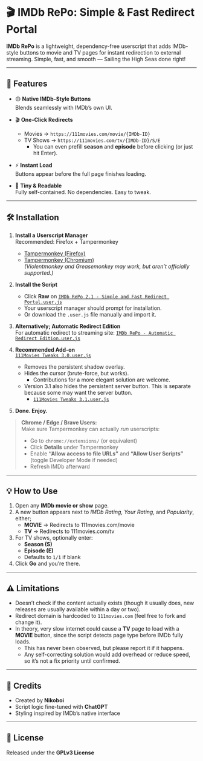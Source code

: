 # 🎬 IMDb RePo: Simple & Fast Redirect Portal

**IMDb RePo** is a lightweight, dependency-free userscript that adds IMDb-style buttons to movie and TV pages for instant redirection to external streaming. Simple, fast, and smooth — Sailing the High Seas done right!

---

## 🚀 Features

- 🟡 **Native IMDb-Style Buttons**  
  Blends seamlessly with IMDb’s own UI.

- 🎬 **One-Click Redirects**  
  - Movies → `https://111movies.com/movie/{IMDb-ID}`  
  - TV Shows → `https://111movies.com/tv/{IMDb-ID}/S/E`  
    - You can even prefill **season** and **episode** before clicking (or just hit Enter).

- ⚡ **Instant Load**  
  Buttons appear before the full page finishes loading.

- 🧩 **Tiny & Readable**  
  Fully self-contained. No dependencies. Easy to tweak.

---

## 🛠 Installation

1. **Install a Userscript Manager**  
   Recommended: Firefox + Tampermonkey  
   - [Tampermonkey (Firefox)](https://addons.mozilla.org/en-US/firefox/addon/tampermonkey/)  
   - [Tampermonkey (Chromium)](https://chromewebstore.google.com/detail/tampermonkey/dhdgffkkebhmkfjojejmpbldmpobfkfo)  
   *(Violentmonkey and Greasemonkey may work, but aren’t officially supported.)*

2. **Install the Script**  
   - Click **Raw** on [`IMDb RePo 2.1 - Simple and Fast Redirect Portal.user.js`](https://github.com/NikoboiNFTB/IMDb-RePo/blob/main/IMDb%20RePo%202.1%20-%20Simple%20and%20Fast%20Redirect%20Portal.user.js)  
   - Your userscript manager should prompt for installation.  
   - Or download the `.user.js` file manually and import it.

3. **Alternatively; Automatic Redirect Edition**  
   For automatic redirect to streaming site: [`IMDb RePo - Automatic Redirect Edition.user.js`](https://github.com/NikoboiNFTB/IMDb-RePo/blob/main/IMDb%20RePo%20-%20Automatic%20Redirect%20Edition.user.js)

4. **Recommended Add-on**  
   [`111Movies Tweaks 3.0.user.js`](https://github.com/NikoboiNFTB/IMDb-RePo/blob/main/111Movies%20Tweaks%203.0.user.js)  
   - Removes the persistent shadow overlay.  
   - Hides the cursor (brute-force, but works).  
     - Contributions for a more elegant solution are welcome.
   - Version 3.1 also hides the persistent server button. This is separate because some may want the server button. 
     - [`111Movies Tweaks 3.1.user.js`](https://github.com/NikoboiNFTB/IMDb-RePo/blob/main/111Movies%20Tweaks%203.1.user.js)  

5. **Done. Enjoy.**

> **Chrome / Edge / Brave Users:**  
> Make sure Tampermonkey can actually *run* userscripts:  
> - Go to `chrome://extensions/` (or equivalent)  
> - Click **Details** under Tampermonkey  
> - Enable **“Allow access to file URLs”** and **“Allow User Scripts”** (toggle Developer Mode if needed)  
> - Refresh IMDb afterward

---

## 💡 How to Use

1. Open any **IMDb movie or show** page.  
2. A new button appears next to *IMDb Rating*, *Your Rating*, and *Popularity*, either;  
   - **MOVIE** → Redirects to 111movies.com/movie  
   - **TV** → Redirects to 111movies.com/tv  
3. For TV shows, optionally enter:  
   - **Season (S)**  
   - **Episode (E)**  
   - Defaults to `1/1` if blank  
4. Click **Go** and you’re there.

---

## ⚠️ Limitations

- Doesn’t check if the content actually exists (though it usually does, new releases are usually available within a day or two).  
- Redirect domain is hardcoded to `111movies.com` (feel free to fork and change it).
- In theory, very slow internet could cause a **TV** page to load with a **MOVIE** button, since the script detects page type before IMDb fully loads.
  - This has never been observed, but please report it if it happens.
  - Any self-correcting solution would add overhead or reduce speed, so it’s not a fix priority until confirmed.

---

## 🤝 Credits

- Created by **Nikoboi**  
- Script logic fine-tuned with **ChatGPT**  
- Styling inspired by IMDb’s native interface  

---

## 📜 License

Released under the **GPLv3 License**
